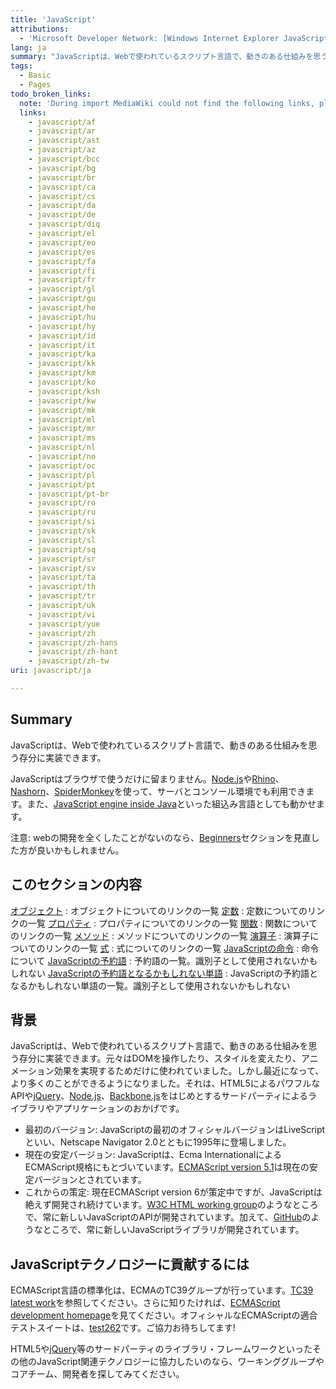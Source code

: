 ```yaml
---
title: 'JavaScript'
attributions:
  - 'Microsoft Developer Network: [Windows Internet Explorer JavaScript reference Article](http://msdn.microsoft.com/en-us/library/ie/yek4tbz0%28v=vs.94%29.aspx)'
lang: ja
summary: "JavaScriptは、Webで使われているスクリプト言語で、動きのある仕組みを思う存分に実装できます。\n"
tags:
  - Basic
  - Pages
todo_broken_links:
  note: 'During import MediaWiki could not find the following links, please fix and adjust this list.'
  links:
    - javascript/af
    - javascript/ar
    - javascript/ast
    - javascript/az
    - javascript/bcc
    - javascript/bg
    - javascript/br
    - javascript/ca
    - javascript/cs
    - javascript/da
    - javascript/de
    - javascript/diq
    - javascript/el
    - javascript/eo
    - javascript/es
    - javascript/fa
    - javascript/fi
    - javascript/fr
    - javascript/gl
    - javascript/gu
    - javascript/he
    - javascript/hu
    - javascript/hy
    - javascript/id
    - javascript/it
    - javascript/ka
    - javascript/kk
    - javascript/km
    - javascript/ko
    - javascript/ksh
    - javascript/kw
    - javascript/mk
    - javascript/ml
    - javascript/mr
    - javascript/ms
    - javascript/nl
    - javascript/no
    - javascript/oc
    - javascript/pl
    - javascript/pt
    - javascript/pt-br
    - javascript/ro
    - javascript/ru
    - javascript/si
    - javascript/sk
    - javascript/sl
    - javascript/sq
    - javascript/sr
    - javascript/sv
    - javascript/ta
    - javascript/th
    - javascript/tr
    - javascript/uk
    - javascript/vi
    - javascript/yue
    - javascript/zh
    - javascript/zh-hans
    - javascript/zh-hant
    - javascript/zh-tw
uri: javascript/ja

---
```

## Summary

JavaScriptは、Webで使われているスクリプト言語で、動きのある仕組みを思う存分に実装できます。

JavaScriptはブラウザで使うだけに留まりません。[Node.js](http://nodejs.org)や[Rhino](https://developer.mozilla.org/en-US/docs/Rhino)、[Nashorn](http://openjdk.java.net/projects/nashorn/)、[SpiderMonkey](https://developer.mozilla.org/en-US/docs/Mozilla/Projects/SpiderMonkey)を使って、サーバとコンソール環境でも利用できます。また、[JavaScript engine inside Java](http://en.wikipedia.org/wiki/Scripting_for_the_Java_Platform)といった組込み言語としても動かせます。

注意: webの開発を全くしたことがないのなら、[Beginners](/Beginners)セクションを見直した方が良いかもしれません。

## このセクションの内容

 [オブジェクト](/javascript/objects)
:   オブジェクトについてのリンクの一覧
 [定数](/javascript/constants)
:   定数についてのリンクの一覧
 [プロパティ](/javascript/properties)
:   プロパティについてのリンクの一覧
 [関数](/javascript/functions)
:   関数についてのリンクの一覧
 [メソッド](/javascript/methods)
:   メソッドについてのリンクの一覧
 [演算子](/javascript/operators)
:   演算子についてのリンクの一覧
 [式](/javascript/statements)
:   式についてのリンクの一覧
 [JavaScriptの命令](/javascript/directives)
:   命令について
 [JavaScriptの予約語](/javascript/reserved_words)
:   予約語の一覧。識別子として使用されないかもしれない
 [JavaScriptの予約語となるかもしれない単語](/javascript/future_reserved_words)
:   JavaScriptの予約語となるかもしれない単語の一覧。識別子として使用されないかもしれない

## 背景

JavaScriptは、Webで使われているスクリプト言語で、動きのある仕組みを思う存分に実装できます。元々はDOMを操作したり、スタイルを変えたり、アニメーション効果を実現するためだけに使われていました。しかし最近になって、より多くのことができるようになりました。それは、HTML5によるパワフルなAPIや[jQuery](http://jquery.com/)、[Node.js](http://nodejs.org/)、[Backbone.js](http://backbonejs.org/)をはじめとするサードパーティによるライブラリやアプリケーションのおかげです。

-   最初のバージョン: JavaScriptの最初のオフィシャルバージョンはLiveScriptといい、Netscape Navigator 2.0とともに1995年に登場しました。
-   現在の安定バージョン: JavaScriptは、Ecma InternationalによるECMAScript規格にもとづいています。[ECMAScript version 5.1](http://www.ecma-international.org/ecma-262/5.1/)は現在の安定バージョンとされています。
-   これからの策定: 現在ECMAScript version 6が策定中ですが、JavaScriptは絶えず開発され続けています。[W3C HTML working group](http://www.w3.org/html/wg/)のようなところで、常に新しいJavaScriptのAPIが開発されています。加えて、[GitHub](https://github.com/)のようなところで、常に新しいJavaScriptライブラリが開発されています。

## JavaScriptテクノロジーに貢献するには

ECMAScript言語の標準化は、ECMAのTC39グループが行っています。[TC39 latest work](http://wiki.ecmascript.org/doku.php?id=harmony:specification_drafts)を参照してください。さらに知りたければ、[ECMAScript development homepage](http://www.ecmascript.org/dev.php)を見てください。オフィシャルなECMAScriptの適合テストスイートは、[test262](https://github.com/tc39/test262)です。ご協力お待ちしてます!

HTML5や[jQuery](http://jquery.com/)等のサードパーティのライブラリ・フレームワークといったその他のJavaScript関連テクノロジーに協力したいのなら、ワーキンググループやコアチーム、開発者を探してみてください。

